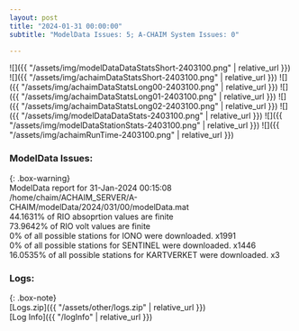 ```yaml
---
layout: post
title: "2024-01-31 00:00:00"
subtitle: "ModelData Issues: 5; A-CHAIM System Issues: 0"

---
```


![]({{ "/assets/img/modelDataDataStatsShort-2403100.png" | relative_url }})
![]({{ "/assets/img/achaimDataStatsShort-2403100.png" | relative_url }})
![]({{ "/assets/img/achaimDataStatsLong00-2403100.png" | relative_url }})
![]({{ "/assets/img/achaimDataStatsLong01-2403100.png" | relative_url }})
![]({{ "/assets/img/achaimDataStatsLong02-2403100.png" | relative_url }})
![]({{ "/assets/img/modelDataDataStats-2403100.png" | relative_url }})
![]({{ "/assets/img/modelDataStationStats-2403100.png" | relative_url }})
![]({{ "/assets/img/achaimRunTime-2403100.png" | relative_url }})


### ModelData Issues:  
  
{: .box-warning}  
 ModelData report for 31-Jan-2024 00:15:08   
 /home/chaim/ACHAIM_SERVER/A-CHAIM/modelData/2024/031/00/modelData.mat   
 44.1631% of RIO absoprtion values are finite   
 73.9642% of RIO volt values are finite   
 0% of all possible stations for IONO were downloaded. x1991   
 0% of all possible stations for SENTINEL were downloaded. x1446   
 16.0535% of all possible stations for KARTVERKET were downloaded. x3   
  


### Logs:  
  
{: .box-note}  
[Logs.zip]({{ "/assets/other/logs.zip" | relative_url }})  
[Log Info]({{ "/logInfo" | relative_url }})  
